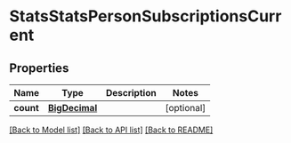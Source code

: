 # StatsStatsPersonSubscriptionsCurrent

## Properties
Name | Type | Description | Notes
------------ | ------------- | ------------- | -------------
**count** | [**BigDecimal**](BigDecimal.md) |  | [optional] 

[[Back to Model list]](../README.md#documentation-for-models) [[Back to API list]](../README.md#documentation-for-api-endpoints) [[Back to README]](../README.md)

